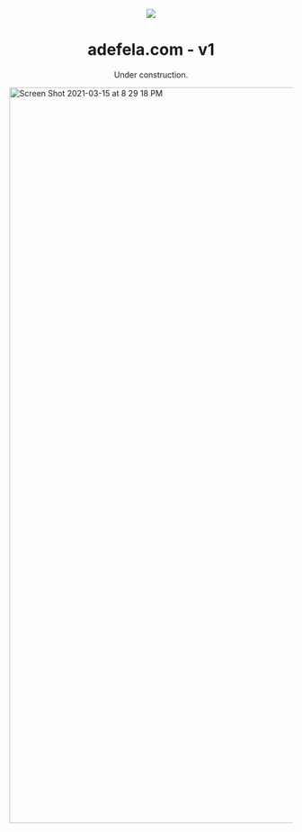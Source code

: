 <p align="center">
  <img src="https://img.icons8.com/color/48/000000/magritte.png"/>
</p>
<h1 align="center">
  adefela.com - v1
</h1>
<p align="center">
  Under construction.
</p>

<img width="1306" alt="Screen Shot 2021-03-15 at 8 29 18 PM" src="https://github.com/AdefelaFakorode/Adefela/assets/102834064/31a25de2-2b5f-4e61-b0dc-55818e003293">
